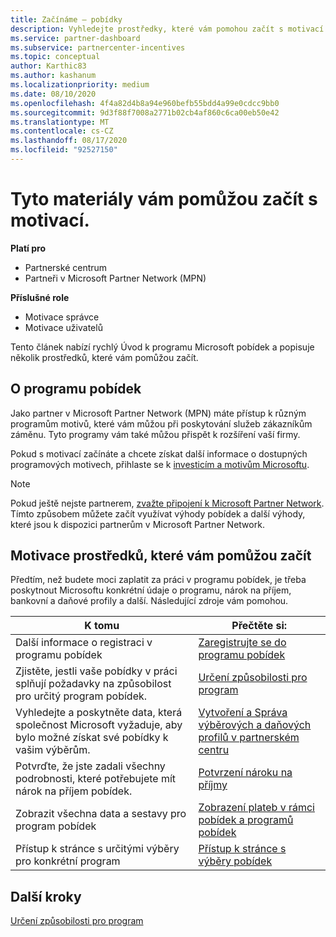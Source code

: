 ```yaml
---
title: Začínáme – pobídky
description: Vyhledejte prostředky, které vám pomohou začít s motivací. Mezi tyto kroky patří potvrzení splnění požadavků na způsobilost a odeslání údajů z bank, daní a výběrů.
ms.service: partner-dashboard
ms.subservice: partnercenter-incentives
ms.topic: conceptual
author: Karthic83
ms.author: kashanum
ms.localizationpriority: medium
ms.date: 08/10/2020
ms.openlocfilehash: 4f4a82d4b8a94e960befb55bdd4a99e0cdcc9bb0
ms.sourcegitcommit: 9d3f88f7008a2771b02cb4af860c6ca00eb50e42
ms.translationtype: MT
ms.contentlocale: cs-CZ
ms.lasthandoff: 08/17/2020
ms.locfileid: "92527150"
---
```

# <a name="use-these-resources-to-help-you-get-started-with-incentives"></a>Tyto materiály vám pomůžou začít s motivací.

**Platí pro**

- Partnerské centrum
- Partneři v Microsoft Partner Network (MPN)

**Příslušné role**

- Motivace správce
- Motivace uživatelů

Tento článek nabízí rychlý Úvod k programu Microsoft pobídek a popisuje několik prostředků, které vám pomůžou začít.

## <a name="about-the-incentives-program"></a>O programu pobídek

Jako partner v Microsoft Partner Network (MPN) máte přístup k různým programům motivů, které vám můžou při poskytování služeb zákazníkům záměnu. Tyto programy vám také můžou přispět k rozšíření vaší firmy.

Pokud s motivací začínáte a chcete získat další informace o dostupných programových motivech, přihlaste se k [investicím a motivům Microsoftu](https://partner.microsoft.com/membership/partner-incentives).

> [!NOTE]
> Pokud ještě nejste partnerem, [zvažte připojení k Microsoft Partner Network](https://partner.microsoft.com/membership). Tímto způsobem můžete začít využívat výhody pobídek a další výhody, které jsou k dispozici partnerům v Microsoft Partner Network.  

## <a name="incentives-resources-to-help-you-get-started"></a>Motivace prostředků, které vám pomůžou začít

Předtím, než budete moci zaplatit za práci v programu pobídek, je třeba poskytnout Microsoftu konkrétní údaje o programu, nárok na příjem, bankovní a daňové profily a další. Následující zdroje vám pomohou.

|  **K tomu**  |  **Přečtěte si:**  |
|--------------|-----------|
| Další informace o registraci v programu pobídek | [Zaregistrujte se do programu pobídek](incentives-enroll.md)  |
| Zjistěte, jestli vaše pobídky v práci splňují požadavky na způsobilost pro určitý program pobídek. | [Určení způsobilosti pro program](incentives-determined-your-program-eligibility.md)  |
| Vyhledejte a poskytněte data, která společnost Microsoft vyžaduje, aby bylo možné získat své pobídky k vašim výběrům. | [Vytvoření a Správa výběrových a daňových profilů v partnerském centru](incentives-create-and-manage-your-payout-and-tax-profiles.md)  |
| Potvrďte, že jste zadali všechny podrobnosti, které potřebujete mít nárok na příjem pobídek. | [Potvrzení nároku na příjmy](incentives-confirm-your-earnings-eligibility.md)  |
| Zobrazit všechna data a sestavy pro program pobídek | [Zobrazení plateb v rámci pobídek a programů pobídek](understand-incentive-payouts.md)  |
| Přístup k stránce s určitými výběry pro konkrétní program | [Přístup k stránce s výběry pobídek](incentives-unified-user-guide.md)  |

## <a name="next-steps"></a>Další kroky

[Určení způsobilosti pro program](incentives-determined-your-program-eligibility.md)